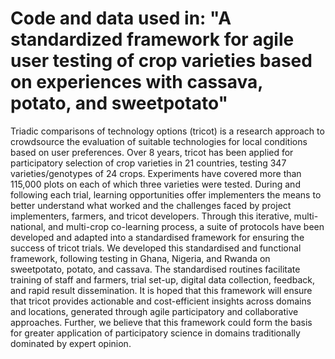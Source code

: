 # Code and data used in: "A standardized framework for agile user testing of crop varieties based on experiences with cassava, potato, and sweetpotato"

Triadic comparisons of technology options (tricot) is a research approach to crowdsource the evaluation of suitable technologies for local conditions based on user preferences. Over 8 years, tricot has been applied for participatory selection of crop varieties in 21 countries, testing 347 varieties/genotypes of 24 crops. Experiments have covered more than 115,000 plots on each of which three varieties were tested. During and following each trial, learning opportunities offer implementers the means to better understand what worked and the challenges faced by project implementers, farmers, and tricot developers. Through this iterative, multi-national, and multi-crop co-learning process, a suite of protocols have been developed and adapted into a standardised framework for ensuring the success of tricot trials. We developed this standardised and functional framework, following testing in Ghana, Nigeria, and Rwanda on sweetpotato, potato, and cassava. The standardised routines facilitate training of staff and farmers, trial set-up, digital data collection, feedback, and rapid result dissemination. It is hoped that this framework will ensure that tricot provides actionable and cost-efficient insights across domains and locations, generated through agile participatory and collaborative approaches. Further, we believe that this framework could form the basis for greater application of participatory science in domains traditionally dominated by expert opinion.
